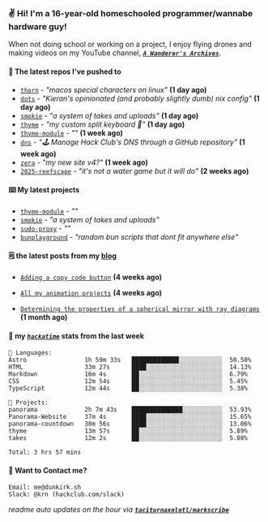 ### ✌️ Hi! I'm a 16-year-old homeschooled programmer/wannabe hardware guy!

When not doing school or working on a project, I enjoy flying drones and making videos on my YouTube channel, [**_`A Wanderer's Archives`_**](https://youtube.com/@wanderer.archives).

#### 👷 The latest repos I've pushed to

- [`thorn`](https://github.com/taciturnaxolotl/thorn) - _"macos special characters on linux"_ **(1 day ago)**
- [`dots`](https://github.com/taciturnaxolotl/dots) - _"Kieran's opinionated (and probably slightly dumb) nix config"_ **(1 day ago)**
- [`smokie`](https://github.com/taciturnaxolotl/smokie) - _"a system of takes and uploads"_ **(1 day ago)**
- [`thyme`](https://github.com/taciturnaxolotl/thyme) - _"my custom split keyboard 🫶"_ **(1 day ago)**
- [`thyme-module`](https://github.com/taciturnaxolotl/thyme-module) - _""_ **(1 week ago)**
- [`dns`](https://github.com/hackclub/dns) - _"🕹 Manage Hack Club's DNS through a GitHub repository"_ **(1 week ago)**
- [`zera`](https://github.com/taciturnaxolotl/zera) - _"my new site v4?"_ **(1 week ago)**
- [`2025-reefscape`](https://github.com/df1317/2025-reefscape) - _"it's not a water game but it will do"_ **(2 weeks ago)**

#### ⌨️ My latest projects

- [`thyme-module`](https://github.com/taciturnaxolotl/thyme-module) - _""_
- [`smokie`](https://github.com/taciturnaxolotl/smokie) - _"a system of takes and uploads"_
- [`sudo-proxy`](https://github.com/taciturnaxolotl/sudo-proxy) - _""_
- [`bunplayground`](https://github.com/taciturnaxolotl/bunplayground) - _"random bun scripts that dont fit anywhere else"_

#### 🗒️ the latest posts from my [blog](https://dunkirk.sh)

- [`Adding a copy code button`](https://dunkirk.sh/blog/adding-a-copy-button/) **(4 weeks ago)**

- [`All my animation projects`](https://dunkirk.sh/blog/my-animations/) **(4 weeks ago)**

- [`Determining the properties of a spherical mirror with ray diagrams`](https://dunkirk.sh/blog/spherical-ray-diagrams/) **(1 month ago)**



#### 📡 my [_`hackatime`_](https://waka.hackclub.com) stats from the last week

```text
💾 Languages:
Astro                1h 59m 33s   █████████████░░░░░░░░░░░░  50.50%
HTML                 33m 27s      ████░░░░░░░░░░░░░░░░░░░░░  14.13%
Markdown             16m 4s       ██░░░░░░░░░░░░░░░░░░░░░░░  6.79%
CSS                  12m 54s      ██░░░░░░░░░░░░░░░░░░░░░░░  5.45%
TypeScript           12m 44s      ██░░░░░░░░░░░░░░░░░░░░░░░  5.38%

💼 Projects:
panorama             2h 7m 43s    ██████████████░░░░░░░░░░░  53.93%
Panorama-Website     37m 4s       ████░░░░░░░░░░░░░░░░░░░░░  15.65%
panorama-countdown   30m 56s      ████░░░░░░░░░░░░░░░░░░░░░  13.06%
thyme                13m 57s      ██░░░░░░░░░░░░░░░░░░░░░░░  5.89%
takes                12m 2s       ██░░░░░░░░░░░░░░░░░░░░░░░  5.08%

Total: 3 hrs 57 mins
```

#### 📮 Want to Contact me?

```text
Email: me@dunkirk.sh
Slack: @krn (hackclub.com/slack)
```

_readme auto updates on the hour via [**`taciturnaxolotl/markscribe`**](https://github.com/taciturnaxolotl/markscribe)_
